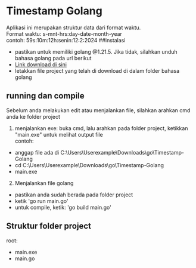 # Timestamp Golang
Aplikasi ini merupakan struktur data dari format waktu.<br>
Format waktu: s-mnt-hrs:day-date-month-year<br>
contoh: 59s:10m:12h:senin:12:2:2024
##instalasi
- pastikan untuk memiliki golang @1.21.5. Jika tidak, silahkan unduh bahasa golang pada url berikut
- <a href="https://go.dev/dl/">Link download di sini</a>
- letakkan file project yang telah di download di dalam folder bahasa golang
  <br>
## running dan compile
Sebelum anda melakukan edit atau menjalankan file, silahkan arahkan cmd anda ke folder project <br>
1) menjalankan exe: buka cmd, lalu arahkan pada folder project, ketikkan "main.exe" untuk melihat output file <br>
contoh:
- anggap file ada di C:\Users\Userexample\Downloads\go\Timestamp-Golang
- cd C:\Users\Userexample\Downloads\go\Timestamp-Golang
- main.exe
  <br>
2) Menjalankan file golang <br>
  - pastikan anda sudah berada pada folder project 
  - ketik 'go run main.go'
  - untuk compile, ketik: 'go build main.go'
    <br>
## Struktur folder project
root: 
 - main.exe
 - main.go

    
  
